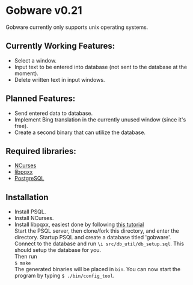 # Gobware v0.21
Gobware currently only supports unix operating systems.  

## Currently Working Features:

  - Select a window.
  - Input text to be entered into database (not sent to the database at the moment).
  - Delete written text in input windows.
  
## Planned Features:

  - Send entered data to database.
  - Implement Bing translation in the currently unused window (since it's free).
  - Create a second binary that can utilize the database.

## Required libraries:

  - [NCurses](https://www.gnu.org/software/ncurses/)
  - [libpqxx](http://pqxx.org/development/libpqxx/)
  - [PostgreSQL](https://www.postgresql.org/)
  
## Installation

  - Install PSQL.  
  - Install NCurses.  
  - Install libpqxx, easiest done by following [this tutorial](https://www.tutorialspoint.com/postgresql/postgresql_c_cpp.htm)  
  Start the PSQL server, then clone/fork this directory, and enter the directory. 
  Startup PSQL and create a database titled 'gobware'.  
  Connect to the database and run `\i src/db_util/db_setup.sql`. This should setup the database for you.  
  Then run  
  `$ make`  
  The generated binaries will be placed in `bin`. You can now start the program by typing `$ ./bin/config_tool`.
